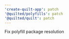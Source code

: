 ```yaml
---
'create-quilt-app': patch
'@quilted/polyfills': patch
'@quilted/quilt': patch
---
```


Fix polyfill package resolution

